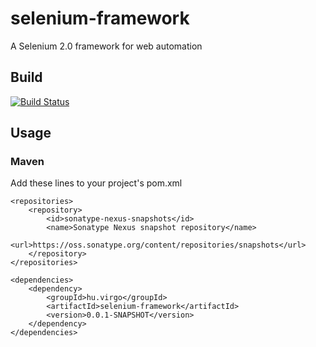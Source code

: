 # selenium-framework
A Selenium 2.0 framework for web automation

## Build
[![Build Status](https://travis-ci.org/virgo/selenium-framework.svg?branch=master)](https://travis-ci.org/virgo/selenium-framework)

## Usage

### Maven
Add these lines to your project's pom.xml

	<repositories>
		<repository>
			<id>sonatype-nexus-snapshots</id>
			<name>Sonatype Nexus snapshot repository</name>
			<url>https://oss.sonatype.org/content/repositories/snapshots</url>
		</repository>
	</repositories>
	
	<dependencies>
		<dependency>
			<groupId>hu.virgo</groupId>
			<artifactId>selenium-framework</artifactId>
			<version>0.0.1-SNAPSHOT</version>
		</dependency>
	</dependencies>
